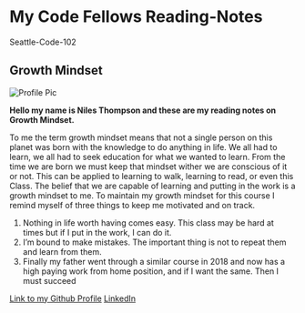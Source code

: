 # My Code Fellows Reading-Notes

Seattle-Code-102

## Growth Mindset
![Profile Pic](https://media.licdn.com/dms/image/D5603AQG1aETS_ysV1Q/profile-displayphoto-shrink_200_200/0/1670481245159?e=1702512000&v=beta&t=woiwnDlg4RG1iYpvfEW09f6LF4RzkEhH2U5q8haJ0Mc)

**Hello my name is Niles Thompson and these are my reading notes on Growth Mindset.**

To me the term growth mindset means that not a single person on this planet was born with the knowledge to do anything in life. We all had to learn, we all had to seek education for what we wanted to learn. From the time we are born we must keep that mindset wither we are conscious of it or not. This can be applied to learning to walk, learning to read, or even this Class. The belief that we are capable of learning and putting in the work is a growth mindset to me.
To maintain my growth mindset for this course I remind myself of three things to keep me motivated and on track.

1.	Nothing in life worth having comes easy. This class may be hard at times but if I put in the work, I can do it.
2.	I’m bound to make mistakes. The important thing is not to repeat them and learn from them.
3.	Finally my father went through a similar course in 2018 and now has a high paying work from home position, and if I want the same. Then I must succeed 

[Link to my Github Profile](https://github.com/Niles086)
[LinkedIn](www.linkedin.com/in/niles-thompson)
